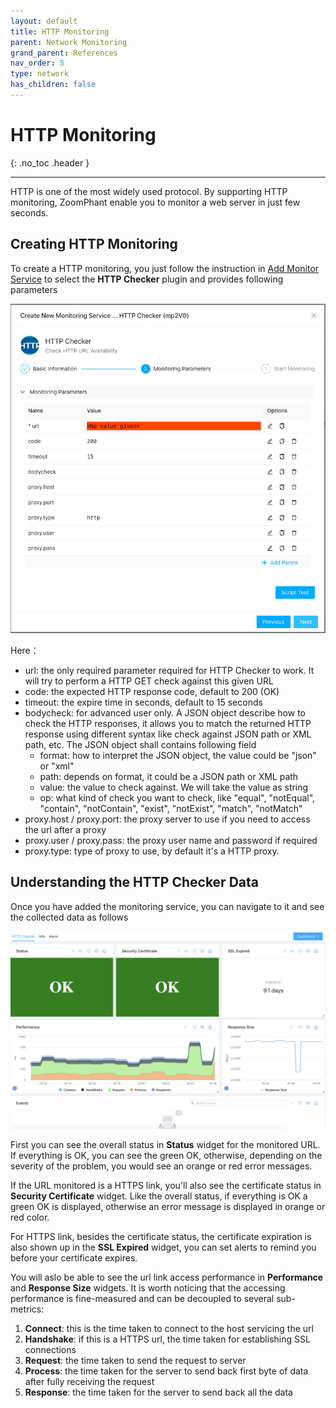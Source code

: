 ```yaml
---
layout: default
title: HTTP Monitoring
parent: Network Monitoring
grand_parent: References
nav_order: 5
type: network
has_children: false
---
```


# HTTP Monitoring
{: .no_toc .header }

----
HTTP is one of the most widely used protocol. By supporting HTTP monitoring, ZoomPhant enable you to monitor a web server in just few seconds.

## Creating HTTP Monitoring

To create a HTTP monitoring, you just follow the instruction in  [Add Monitor Service](../service/) to select the **HTTP Checker** plugin and provides following parameters

![image-20240328141619210](./image-20240328141619210.png)



Here：

* url: the only required parameter required for HTTP Checker to work. It will try to perform a HTTP GET check against this given URL
* code: the expected HTTP response code, default to 200 (OK)
* timeout: the expire time in seconds, default to 15 seconds
* bodycheck: for advanced user only. A JSON object describe how to check the HTTP responses, it allows you to match the returned HTTP response using different syntax like check against JSON path or XML path, etc. The JSON object shall contains following field
  * format: how to interpret the JSON object, the value could be "json" or "xml"
  * path: depends on format, it could be a JSON path or XML path
  * value: the value to check against. We will take the value as string
  * op: what kind of check you want to check, like "equal", "notEqual", "contain", "notContain", "exist", "notExist", "match", "notMatch"
* proxy.host / proxy.port: the proxy server to use if you need to access the url after a proxy
* proxy.user / proxy.pass: the proxy user name and password if required
* proxy.type: type of proxy to use, by default it's a HTTP proxy.



## Understanding the HTTP Checker Data

Once you have added the monitoring service, you can navigate to it and see the collected data as follows

![image-20240328204824527](./image-20240328204824527.png)



First you can see the overall status in **Status** widget for the monitored URL. If everything is OK, you can see the green OK, otherwise, depending on the severity of the problem, you would see an orange or red error messages.

If the URL monitored is a HTTPS link, you'll also see the certificate status in **Security Certificate** widget. Like the overall status, if everything is OK a green OK is displayed, otherwise an error message is displayed in orange or red color.

For HTTPS link, besides the certificate status, the certificate expiration is also shown up in the **SSL Expired** widget, you can set alerts to remind you before your certificate expires.

You will aslo be able to see the url link access performance in **Performance** and **Response Size** widgets. It is worth noticing that the accessing performance is fine-measured and can be decoupled to several sub-metrics:

1. **Connect**: this is the time taken to connect to the host servicing the url
2. **Handshake**: if this is a HTTPS url, the time taken for establishing SSL connections
3. **Request**: the time taken to send the request to server
4. **Process**: the time taken for the server to send back first byte of data after fully receiving the request
5. **Response**: the time taken for the server to send back all the data
